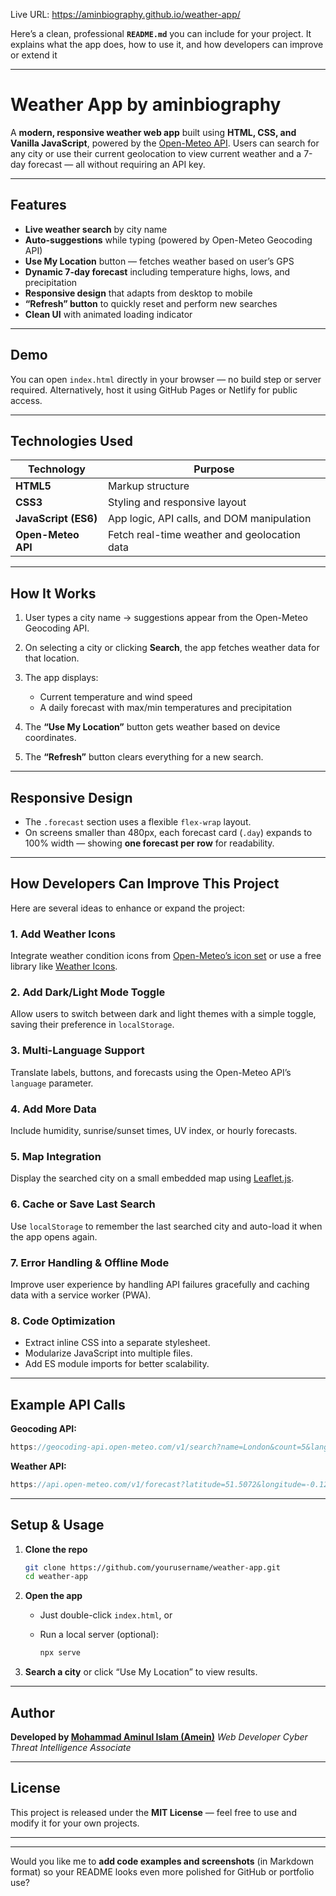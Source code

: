 Live URL:  https://aminbiography.github.io/weather-app/


Here’s a clean, professional **`README.md`** you can include for your project.
It explains what the app does, how to use it, and how developers can improve or extend it 

---

# Weather App by aminbiography

A **modern, responsive weather web app** built using **HTML, CSS, and Vanilla JavaScript**, powered by the [Open-Meteo API](https://open-meteo.com/).
Users can search for any city or use their current geolocation to view current weather and a 7-day forecast — all without requiring an API key.

---

## Features

* **Live weather search** by city name
* **Auto-suggestions** while typing (powered by Open-Meteo Geocoding API)
* **Use My Location** button — fetches weather based on user’s GPS
* **Dynamic 7-day forecast** including temperature highs, lows, and precipitation
* **Responsive design** that adapts from desktop to mobile
* **“Refresh” button** to quickly reset and perform new searches
* **Clean UI** with animated loading indicator

---

## Demo

You can open `index.html` directly in your browser — no build step or server required.
Alternatively, host it using GitHub Pages or Netlify for public access.

---

## Technologies Used

| Technology           | Purpose                                      |
| -------------------- | -------------------------------------------- |
| **HTML5**            | Markup structure                             |
| **CSS3**             | Styling and responsive layout                |
| **JavaScript (ES6)** | App logic, API calls, and DOM manipulation   |
| **Open-Meteo API**   | Fetch real-time weather and geolocation data |

---

## How It Works

1. User types a city name → suggestions appear from the Open-Meteo Geocoding API.
2. On selecting a city or clicking **Search**, the app fetches weather data for that location.
3. The app displays:

   * Current temperature and wind speed
   * A daily forecast with max/min temperatures and precipitation
4. The **“Use My Location”** button gets weather based on device coordinates.
5. The **“Refresh”** button clears everything for a new search.

---

## Responsive Design

* The `.forecast` section uses a flexible `flex-wrap` layout.
* On screens smaller than 480px, each forecast card (`.day`) expands to 100% width — showing **one forecast per row** for readability.

---

## How Developers Can Improve This Project

Here are several ideas to enhance or expand the project:

### **1. Add Weather Icons**

Integrate weather condition icons from [Open-Meteo’s icon set](https://open-meteo.com/en/docs#weathervariables) or use a free library like [Weather Icons](https://erikflowers.github.io/weather-icons/).

### **2. Add Dark/Light Mode Toggle**

Allow users to switch between dark and light themes with a simple toggle, saving their preference in `localStorage`.

### **3. Multi-Language Support**

Translate labels, buttons, and forecasts using the Open-Meteo API’s `language` parameter.

### **4. Add More Data**

Include humidity, sunrise/sunset times, UV index, or hourly forecasts.

### **5. Map Integration**

Display the searched city on a small embedded map using [Leaflet.js](https://leafletjs.com/).

### **6. Cache or Save Last Search**

Use `localStorage` to remember the last searched city and auto-load it when the app opens again.

### **7. Error Handling & Offline Mode**

Improve user experience by handling API failures gracefully and caching data with a service worker (PWA).

### **8. Code Optimization**

* Extract inline CSS into a separate stylesheet.
* Modularize JavaScript into multiple files.
* Add ES module imports for better scalability.

---

## Example API Calls

**Geocoding API:**

```js
https://geocoding-api.open-meteo.com/v1/search?name=London&count=5&language=en
```

**Weather API:**

```js
https://api.open-meteo.com/v1/forecast?latitude=51.5072&longitude=-0.1276&current_weather=true&daily=temperature_2m_max,temperature_2m_min,precipitation_sum&timezone=auto
```

---

## Setup & Usage

1. **Clone the repo**

   ```bash
   git clone https://github.com/yourusername/weather-app.git
   cd weather-app
   ```

2. **Open the app**

   * Just double-click `index.html`, or
   * Run a local server (optional):

     ```bash
     npx serve
     ```

3. **Search a city** or click “Use My Location” to view results.

---

## Author

**Developed by [Mohammad Aminul Islam (Amein)](https://github.com/aminbiography)**
*Web Developer*
*Cyber Threat Intelligence Associate*

---

## License

This project is released under the **MIT License** — feel free to use and modify it for your own projects.

----

---

Would you like me to **add code examples and screenshots** (in Markdown format) so your README looks even more polished for GitHub or portfolio use?

